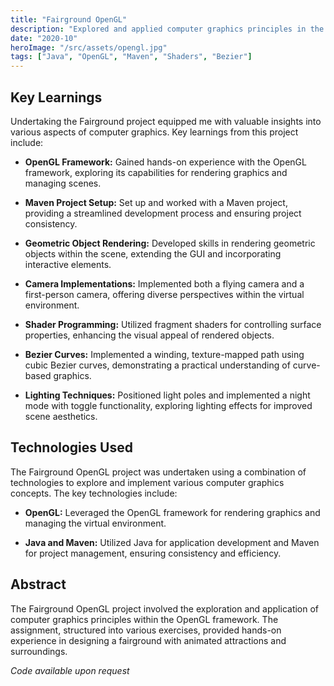 ```yaml
---
title: "Fairground OpenGL"
description: "Explored and applied computer graphics principles in the development of a Fairground OpenGL project, featuring a diverse environment with attractions, interactive elements, and advanced graphical enhancements."
date: "2020-10"
heroImage: "/src/assets/opengl.jpg"
tags: ["Java", "OpenGL", "Maven", "Shaders", "Bezier"]
---
```


## Key Learnings

Undertaking the Fairground project equipped me with valuable insights into various aspects of computer graphics. Key learnings from this project include:

- **OpenGL Framework:** Gained hands-on experience with the OpenGL framework, exploring its capabilities for rendering graphics and managing scenes.

- **Maven Project Setup:** Set up and worked with a Maven project, providing a streamlined development process and ensuring project consistency.

- **Geometric Object Rendering:** Developed skills in rendering geometric objects within the scene, extending the GUI and incorporating interactive elements.

- **Camera Implementations:** Implemented both a flying camera and a first-person camera, offering diverse perspectives within the virtual environment.

- **Shader Programming:** Utilized fragment shaders for controlling surface properties, enhancing the visual appeal of rendered objects.

- **Bezier Curves:** Implemented a winding, texture-mapped path using cubic Bezier curves, demonstrating a practical understanding of curve-based graphics.

- **Lighting Techniques:** Positioned light poles and implemented a night mode with toggle functionality, exploring lighting effects for improved scene aesthetics.

## Technologies Used

The Fairground OpenGL project was undertaken using a combination of technologies to explore and implement various computer graphics concepts. The key technologies include:

- **OpenGL:** Leveraged the OpenGL framework for rendering graphics and managing the virtual environment.

- **Java and Maven:** Utilized Java for application development and Maven for project management, ensuring consistency and efficiency.

## Abstract

The Fairground OpenGL project involved the exploration and application of computer graphics principles within the OpenGL framework. The assignment, structured into various exercises, provided hands-on experience in designing a fairground with animated attractions and surroundings.

_Code available upon request_
